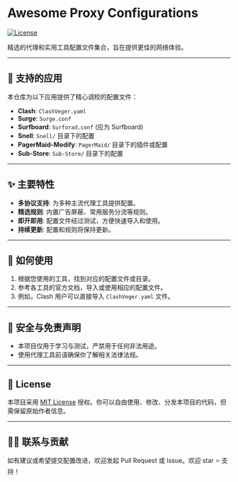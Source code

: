 # Awesome Proxy Configurations

[![License](https://img.shields.io/badge/license-MIT-green.svg)](./LICENSE)

精选的代理和实用工具配置文件集合，旨在提供更佳的网络体验。

---

## 🚀 支持的应用

本仓库为以下应用提供了精心调校的配置文件：

- **Clash**: `ClashVeger.yaml`
- **Surge**: `Surge.conf`
- **Surfboard**: `Surforad.conf` (应为 Surfboard)
- **Snell**: `Snell/` 目录下的配置
- **PagerMaid-Modify**: `PagerMaid/` 目录下的插件或配置
- **Sub-Store**: `Sub-Store/` 目录下的配置

---

## ✨ 主要特性

- **多协议支持**: 为多种主流代理工具提供配置。
- **精选规则**: 内置广告屏蔽、常用服务分流等规则。
- **即开即用**: 配置文件经过测试，方便快速导入和使用。
- **持续更新**: 配置和规则将保持更新。

---

## 📖 如何使用

1.  根据您使用的工具，找到对应的配置文件或目录。
2.  参考各工具的官方文档，导入或使用相应的配置文件。
3.  例如，Clash 用户可以直接导入 `ClashVeger.yaml` 文件。

---

## 🔐 安全与免责声明

- 本项目仅用于学习与测试，严禁用于任何非法用途。
- 使用代理工具前请确保你了解相关法律法规。

---

## 📜 License

本项目采用 [MIT License](./LICENSE) 授权。你可以自由使用、修改、分发本项目的代码，但需保留原始作者信息。

---

## 🙋‍♂️ 联系与贡献

如有建议或希望提交配置改进，欢迎发起 Pull Request 或 Issue。欢迎 star ⭐️ 支持！
